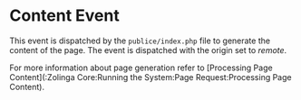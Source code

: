 # Content Event

This event is dispatched by the `publice/index.php` file to generate the content of the page. The event is dispatched with the origin set to *remote*.

For more information about page generation refer to [Processing Page Content](:Zolinga Core:Running the System:Page Request:Processing Page Content).

